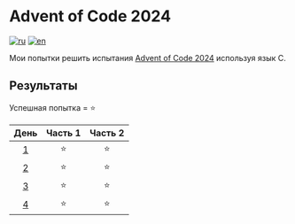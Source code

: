 # Advent of Code 2024

[![ru](https://img.shields.io/badge/lang-ru-blue.svg)](https://github.com/DarenskyRoman/advent-of-code-2024/blob/main/README.md)
[![en](https://img.shields.io/badge/lang-en-pink.svg)](https://github.com/DarenskyRoman/advent-of-code-2024/blob/main/README.en.md)

Мои попытки решить испытания [Advent of Code 2024](https://adventofcode.com/2024) используя язык С.

## Результаты

Успешная попытка = ⭐

| День | Часть 1 | Часть 2 |
| :---: | :---: | :---: |
| [1](https://adventofcode.com/2024/day/1) | ⭐ | ⭐ |
| [2](https://adventofcode.com/2024/day/2) | ⭐ | ⭐ |
| [3](https://adventofcode.com/2024/day/3) | ⭐ | ⭐ |
| [4](https://adventofcode.com/2024/day/4) | ⭐ | ⭐ |
